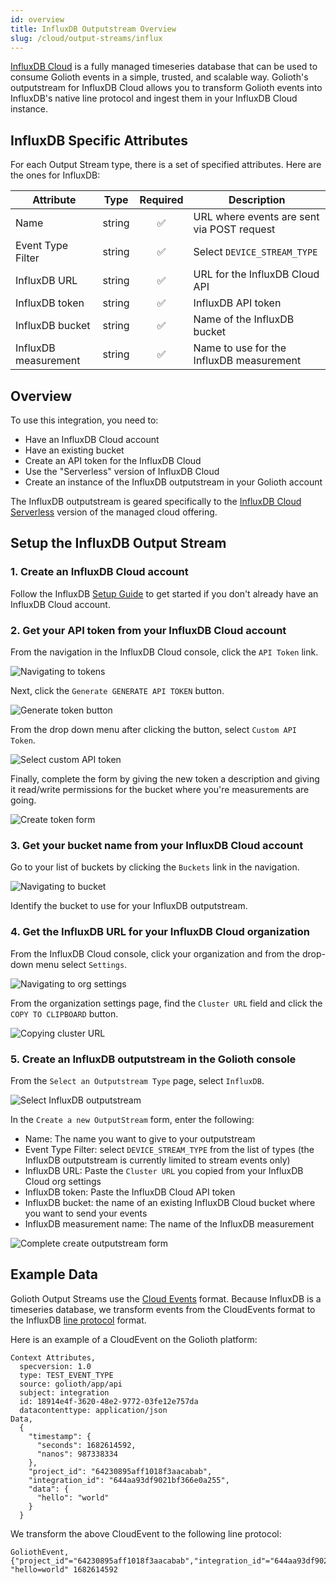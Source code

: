 ```yaml
---
id: overview
title: InfluxDB Outputstream Overview
slug: /cloud/output-streams/influx
---
```


[InfluxDB Cloud](https://www.influxdata.com/products/influxdb-cloud/) is a fully managed timeseries database that can be used to consume
Golioth events in a simple, trusted, and scalable way. Golioth's outputstream for InfluxDB
Cloud allows you to transform Golioth events into InfluxDB's native line protocol and
ingest them in your InfluxDB Cloud instance.

## InfluxDB Specific Attributes

For each Output Stream type, there is a set of specified attributes. Here are the ones for InfluxDB:

| Attribute          | Type   | Required | Description |
| ------------------ | ------ |:--------:| ----------- |
| Name | string | ✅        | URL where events are sent via POST request |
| Event Type Filter | string | ✅        | Select `DEVICE_STREAM_TYPE` |
| InfluxDB URL| string | ✅        | URL for the InfluxDB Cloud API |
| InfluxDB token| string | ✅        | InfluxDB API token |
| InfluxDB bucket| string | ✅        | Name of the InfluxDB bucket |
| InfluxDB measurement| string | ✅        | Name to use for the InfluxDB measurement |

## Overview

To use this integration, you need to:

- Have an InfluxDB Cloud account
- Have an existing bucket
- Create an API token for the InfluxDB Cloud
- Use the "Serverless" version of InfluxDB Cloud
- Create an instance of the InfluxDB outputstream in your Golioth account

The InfluxDB outputstream is geared specifically to the [InfluxDB Cloud Serverless](https://docs.influxdata.com/influxdb/cloud-serverless/)
version of the managed cloud offering. 

## Setup the InfluxDB Output Stream

### 1. Create an InfluxDB Cloud account

Follow the InfluxDB [Setup Guide](https://docs.influxdata.com/influxdb/cloud-serverless/get-started/setup/) to get started if you don't already have an InfluxDB Cloud account.

### 2. Get your API token from your InfluxDB Cloud account

From the navigation in the InfluxDB Cloud console, click the `API Token` link.

![Navigating to tokens](./assets/load-data-menu.png)

Next, click the `Generate GENERATE API TOKEN` button.

![Generate token button](./assets/generate-token.png)

From the drop down menu after clicking the button, select `Custom API Token`.

![Select custom API token](./assets/generate-token-button.png)

Finally, complete the form by giving the new token a description and giving it read/write
permissions for the bucket where you're measurements are going.

![Create token form](./assets/token-create-form.png)

### 3. Get your bucket name from your InfluxDB Cloud account

Go to your list of buckets by clicking the `Buckets` link in the navigation.

![Navigating to bucket](./assets/token-create-form.png)

Identify the bucket to use for your InfluxDB outputstream.

### 4. Get the InfluxDB URL for your InfluxDB Cloud organization

From the InfluxDB Cloud console, click your organization and from the drop-down menu
select `Settings`.

![Navigating to org settings](./assets/org-settings-menu.png)

From the organization settings page, find the `Cluster URL` field and click the `COPY TO
CLIPBOARD` button.

![Copying cluster URL](./assets/cluster-url.png)

### 5. Create an InfluxDB outputstream in the Golioth console

From the `Select an Outputstream Type` page, select `InfluxDB`.

![Select InfluxDB outputstream](./assets/select-outputstream.png)

In the `Create a new OutputStream` form, enter the following:

* Name: The name you want to give to your outputstream
* Event Type Filter: select `DEVICE_STREAM_TYPE` from the list of types (the InfluxDB
  outputstream is currently limited to stream events only)
* InfluxDB URL: Paste the `Cluster URL` you copied from your InfluxDB Cloud org settings
* InfluxDB token: Paste the InfluxDB Cloud API token
* InfluxDB bucket: the name of an existing InfluxDB Cloud bucket where you want to send
  your events
* InfluxDB measurement name: The name of the InfluxDB measurement

![Complete create outputstream form](./assets/create-outputstream-form.png)

## Example Data

Golioth Output Streams use the [Cloud Events](https://cloudevents.io) format. Because
InfluxDB is a timeseries database, we transform events from the CloudEvents format to the
InfluxDB [line protocol](https://docs.influxdata.com/influxdb/cloud-serverless/reference/syntax/line-protocol/) format.

Here is an example of a CloudEvent on the Golioth platform:
```
Context Attributes,
  specversion: 1.0
  type: TEST_EVENT_TYPE
  source: golioth/app/api
  subject: integration
  id: 18914e4f-3620-48e2-9772-03fe12e757da
  datacontenttype: application/json
Data,
  {
    "timestamp": {
      "seconds": 1682614592,
      "nanos": 987338334
    },
    "project_id": "64230895aff1018f3aacabab",
    "integration_id": "644aa93df9021bf366e0a255",
    "data": {
      "hello": "world"
    }
  }
```

We transform the above CloudEvent to the following line protocol:

```
GoliothEvent,{"project_id"="64230895aff1018f3aacabab","integration_id"="644aa93df9021bf366e0a255"} "hello=world" 1682614592
```
